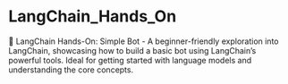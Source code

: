 # LangChain_Hands_On
👾 LangChain Hands-On: Simple Bot - A beginner-friendly exploration into LangChain, showcasing how to build a basic bot using LangChain’s powerful tools. Ideal for getting started with language models and understanding the core concepts.

